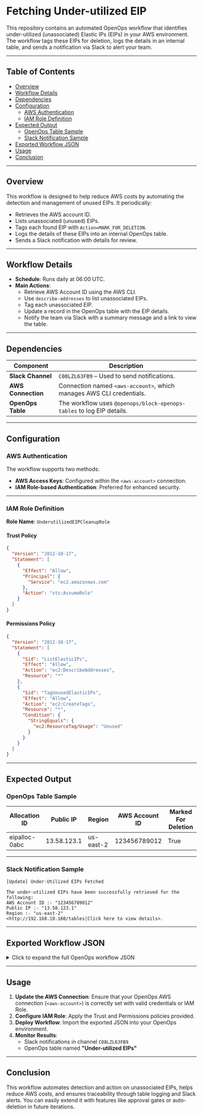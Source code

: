 # Fetching Under-utilized EIP 

This repository contains an automated OpenOps workflow that identifies under-utilized (unassociated) Elastic IPs (EIPs) in your AWS environment. The workflow tags these EIPs for deletion, logs the details in an internal table, and sends a notification via Slack to alert your team.

---

## Table of Contents

- [Overview](#overview)
- [Workflow Details](#workflow-details)
- [Dependencies](#dependencies)
- [Configuration](#configuration)
  - [AWS Authentication](#aws-authentication)
  - [IAM Role Definition](#iam-role-definition)
- [Expected Output](#expected-output)
  - [OpenOps Table Sample](#openops-table-sample)
  - [Slack Notification Sample](#slack-notification-sample)
- [Exported Workflow JSON](#exported-workflow-json)
- [Usage](#usage)
- [Conclusion](#conclusion)

---

## Overview

This workflow is designed to help reduce AWS costs by automating the detection and management of unused EIPs. It periodically:
- Retrieves the AWS account ID.
- Lists unassociated (unused) EIPs.
- Tags each found EIP with `Action=MARK_FOR_DELETION`.
- Logs the details of these EIPs into an internal OpenOps table.
- Sends a Slack notification with details for review.

---

## Workflow Details

- **Schedule**: Runs daily at 06:00 UTC.
- **Main Actions**:
  - Retrieve AWS Account ID using the AWS CLI.
  - Use `describe-addresses` to list unassociated EIPs.
  - Tag each unassociated EIP.
  - Update a record in the OpenOps table with the EIP details.
  - Notify the team via Slack with a summary message and a link to view the table.

---

## Dependencies

| Component          | Description                                                    |
|--------------------|----------------------------------------------------------------|
| **Slack Channel**  | `C08LZL63FB9` – Used to send notifications.                    |
| **AWS Connection** | Connection named `<aws-account>`, which manages AWS CLI credentials. |
| **OpenOps Table**  | The workflow uses `@openops/block-openops-tables` to log EIP details. |

---

## Configuration

### AWS Authentication

The workflow supports two methods:
- **AWS Access Keys**: Configured within the `<aws-account>` connection.
- **IAM Role-based Authentication**: Preferred for enhanced security.

---

### IAM Role Definition

**Role Name**: `UnderutilizedEIPCleanupRole`

#### Trust Policy

```json
{
  "Version": "2012-10-17",
  "Statement": [
    {
      "Effect": "Allow",
      "Principal": {
        "Service": "ec2.amazonaws.com"
      },
      "Action": "sts:AssumeRole"
    }
  ]
}
```

#### Permissions Policy

```json
{
  "Version": "2012-10-17",
  "Statement": [
    {
      "Sid": "ListElasticIPs",
      "Effect": "Allow",
      "Action": "ec2:DescribeAddresses",
      "Resource": "*"
    },
    {
      "Sid": "TagUnusedElasticIPs",
      "Effect": "Allow",
      "Action": "ec2:CreateTags",
      "Resource": "*",
      "Condition": {
        "StringEquals": {
          "ec2:ResourceTag/Usage": "Unused"
        }
      }
    }
  ]
}
```

---

## Expected Output

### OpenOps Table Sample

| Allocation ID  | Public IP    | Region     | AWS Account ID | Marked For Deletion |
|----------------|--------------|------------|----------------|----------------------|
| eipalloc-0abc  | 13.58.123.1  | us-east-2  | 123456789012   | True                |

---

### Slack Notification Sample

```
[Update] Under-Utilized EIPs Fetched

The under-utilized EIPs have been successfully retrieved for the following:
AWS Account ID :- "123456789012"
Public IP :- "13.58.123.1"
Region :- "us-east-2"
<http://192.168.10.160/tables|Click here to view details>.
```

---

## Exported Workflow JSON

<details>
<summary>Click to expand the full OpenOps workflow JSON</summary>


```json
{
  "created": "1746447589671",
  "updated": "1746447589671",
  "name": "Under-utilized EIP tagging with addition in table",
  "template": {
    "displayName": "Under-utilized EIP tagging with addition in table",
    "trigger": {
      "type": "TRIGGER",
      "settings": {
        "blockName": "@openops/block-schedule",
        "blockVersion": "~0.1.5",
        "input": {
          "timezone": "UTC",
          "hour_of_the_day": 6,
          "run_on_weekends": true
        }
      },
      "nextAction": {
        "type": "BLOCK",
        "settings": {
          "blockName": "@openops/block-aws",
          "actionName": "aws_cli",
          "input": {
            "auth": "{{connections['<aws-account>']}}",
            "commandToRun": "aws sts get-caller-identity --query \"Account\" --output text"
          }
        },
        "nextAction": {
          "type": "BLOCK",
          "settings": {
            "blockName": "@openops/block-aws",
            "actionName": "aws_cli",
            "input": {
              "commandToRun": "aws ec2 describe-addresses --query \"Addresses[?AssociationId==null]\""
            }
          },
          "nextAction": {
            "type": "BRANCH",
            "settings": {
              "conditions": [
                [
                  {
                    "operator": "BOOLEAN_IS_TRUE",
                    "firstValue": "{{step_2}}"
                  }
                ]
              ]
            },
            "onSuccessAction": {
              "type": "LOOP_ON_ITEMS",
              "settings": {
                "items": "{{step_2}}"
              },
              "firstLoopAction": {
                "type": "BLOCK",
                "settings": {
                  "blockName": "@openops/block-aws",
                  "actionName": "aws_cli",
                  "input": {
                    "commandToRun": "aws ec2 create-tags --resources {{step_3['item']['AllocationId']}} --tags Key=Action,Value=MARK_FOR_DELETION"
                  }
                },
                "nextAction": {
                  "type": "BLOCK",
                  "settings": {
                    "blockName": "@openops/block-openops-tables",
                    "actionName": "update_record",
                    "input": {
                      "tableName": "Under-utilized EIPs",
                      "rowPrimaryKey": {
                        "rowPrimaryKey": "{{step_3['item']['AllocationId']}}"
                      },
                      "fieldsProperties": {
                        "fieldsProperties": [
                          {
                            "fieldName": "PublicIp",
                            "newFieldValue": {
                              "newFieldValue": "{{step_3['item']['PublicIp']}}"
                            }
                          },
                          {
                            "fieldName": "Region",
                            "newFieldValue": {
                              "newFieldValue": "{{step_3['item']['NetworkBorderGroup']}}"
                            }
                          },
                          {
                            "fieldName": "AWS Account ID",
                            "newFieldValue": {
                              "newFieldValue": "{{step_6}}"
                            }
                          },
                          {
                            "fieldName": "Marked For Deletion",
                            "newFieldValue": {
                              "newFieldValue": true
                            }
                          }
                        ]
                      }
                    }
                  },
                  "nextAction": {
                    "type": "BLOCK",
                    "settings": {
                      "blockName": "@openops/block-slack",
                      "actionName": "send_slack_message",
                      "input": {
                        "auth": "{{connections['slack-Openops']}}",
                        "conversationId": "C08LZL63FB9",
                        "text": {
                          "text": "The under-utilized EIPs have been successfully retrieved for the following:\nAWS Account ID :- \" {{step_6}} \"\nPublic IP :- \"{{step_3['item']['PublicIp']}}\"\nRegion :- \"{{step_3['item']['NetworkBorderGroup']}}\"\n<http://192.168.10.160/tables|Click here to view details>."
                        },
                        "headerText": {
                          "headerText": "[Update] Under-Utilized EIPs Fetched"
                        }
                      }
                    }
                  }
                }
              }
            }
          }
        }
      }
    }
  }
}
```

</details>

---

## Usage

1. **Update the AWS Connection**: Ensure that your OpenOps AWS connection (`<aws-account>`) is correctly set with valid credentials or IAM Role.
2. **Configure IAM Role**: Apply the Trust and Permissions policies provided.
3. **Deploy Workflow**: Import the exported JSON into your OpenOps environment.
4. **Monitor Results**:
   - Slack notifications in channel `C08LZL63FB9`
   - OpenOps table named **"Under-utilized EIPs"**

---

## Conclusion

This workflow automates detection and action on unassociated EIPs, helps reduce AWS costs, and ensures traceability through table logging and Slack alerts. You can easily extend it with features like approval gates or auto-deletion in future iterations.
